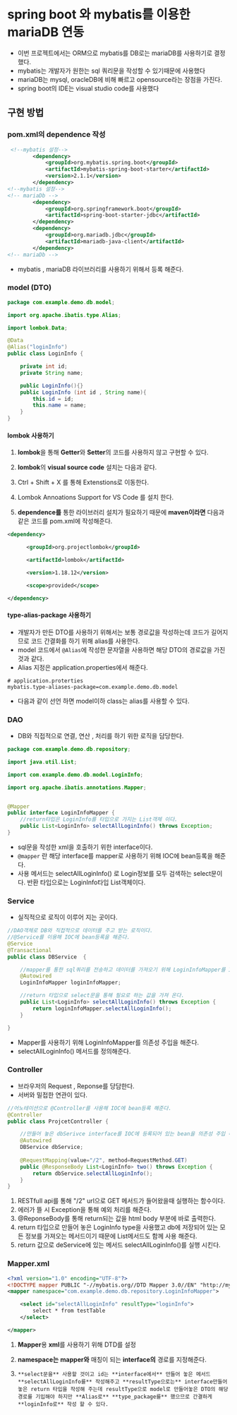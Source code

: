 # spring boot 와 mybatis를 이용한 mariaDB 연동

- 이번 프로젝트에서는 ORM으로 mybatis를 DB로는 mariaDB를 사용하기로 결정했다.
- mybatis는 개발자가 원한는 sql 쿼리문을 작성할 수 있기때문에 사용했다
- mariaDB는 mysql, oracleDB에 비해 빠르고 opensource라는 장점을 가진다.
- spring boot의 IDE는 visual studio code를 사용했다



## 구현 방법

### pom.xml의 dependence 작성

```xml
 <!--mybatis 설정-->
        <dependency>
            <groupId>org.mybatis.spring.boot</groupId>
            <artifactId>mybatis-spring-boot-starter</artifactId>
            <version>2.1.1</version>
        </dependency>
<!--mybatis 설정-->
<!-- mariaDb -->
        <dependency>
            <groupId>org.springframework.boot</groupId>
            <artifactId>spring-boot-starter-jdbc</artifactId>
        </dependency>
        <dependency>
            <groupId>org.mariadb.jdbc</groupId>
            <artifactId>mariadb-java-client</artifactId>
        </dependency>
<!-- mariaDb -->
```

- mybatis , mariaDB 라이브러리를 사용하기 위해서 등록 해준다.

### model (DTO)

```java
package com.example.demo.db.model;

import org.apache.ibatis.type.Alias;

import lombok.Data;

@Data
@Alias("loginInfo")
public class LoginInfo {

    private int id;
    private String name;

    public LoginInfo(){}
    public LoginInfo (int id , String name){
        this.id = id;
        this.name = name;
    }
}
```

#### lombok 사용하기

1. **lombok**을 통해 **Getter**와 **Setter**의 코드를 사용하지 않고 구현할 수 있다.

2. **lombok**의 **visual source code** 설치는 다음과 같다.

3. Ctrl + Shift + X 를 통해 Extenstions로 이동한다.

4. Lombok Annoations Support for VS Code 를 설치 한다.

5. **dependence를** 통한 라이브러리 설치가 필요하기 때문에 **maven이라면** 다음과 같은 코드를 pom.xml에 작성해준다.

```xml
<dependency>

      <groupId>org.projectlombok</groupId>

	  <artifactId>lombok</artifactId>

      <version>1.18.12</version>

      <scope>provided</scope>

</dependency>
```

#### type-alias-package 사용하기

- 개발자가 만든 DTO를 사용하기 위해서는 보통 경로값을 작성하는데 코드가 길어지므로 코드 간결화를 하기 위해 alias를 사용한다. 
- model 코드에서 `@Alias`에 작성한 문자열을 사용하면 해당 DTO의 경로값을 가진것과 같다.
- Alias 지정은 application.properties에서 해준다.

```properties
# application.proterties
mybatis.type-aliases-package=com.example.demo.db.model
```

- 다음과 같이 선언 하면 model이하 class는 alias를 사용할 수 있다.

### DAO

- DB와 직접적으로 연결, 연산 , 처리를 하기 위한 로직을 담당한다.

```java
package com.example.demo.db.repository;

import java.util.List;

import com.example.demo.db.model.LoginInfo;

import org.apache.ibatis.annotations.Mapper;


@Mapper
public interface LoginInfoMapper {
    //return타입은 LoginInfo를 타입으로 가지는 List객체 이다.
    public List<LoginInfo> selectAllLoginInfo() throws Exception;
}
```

- sql문을 작성한 xml을 호출하기 위한 interface이다.
- `@mapper` 란 해당 interface를  mapper로 사용하기 위해 IOC에 bean등록을 해준다.
- 사용 메서드는 selectAllLoginInfo() 로 Login정보를 모두 검색하는 select문이다. 반환 타입으로는 LoginInfo타입 List객체이다.

### Service

- 실직적으로 로직이 이루어 지는 곳이다.

```java
//DAO객체로 DB와 직접적으로 데이터를 주고 받는 로직이다.
//@Service를 이용해 IOC에 bean등록을 해준다.
@Service
@Transactional
public class DBService  {

    //mapper를 통한 sql쿼리를 전송하고 데이터를 가져오기 위해 LoginInfoMapper를 IOC를 통해 의존성 주입을 해준다.
    @Autowired
    LoginInfoMapper loginInfoMapper;

    //return 타입으로 select문을 통해 필요로 하는 값을 가져 온다.
    public List<LoginInfo> selectAllLoginInfo() throws Exception {
        return loginInfoMapper.selectAllLoginInfo();
    }

}
```

- Mapper를 사용하기 위해 LoginInfoMapper를 의존성 주입을 해준다.
- selectAllLoginInfo() 메서드를 정의해준다.



### Controller

- 브라우저의 Request , Reponse를 당담한다. 
- 서버와 밀접한 연관이 있다.

```java
//어노테이션으로 @Controller를 사용해 IOC에 bean등록 해준다.
@Controller
public class ProjcetController {

    //만들어 놓은 dbSerivce interface를 IOC에 등록되어 있는 bean을 의존성 주입 해준다.
    @Autowired
    DBService dbService;
    
    @RequestMapping(value="/2", method=RequestMethod.GET)
    public @ResponseBody List<LoginInfo> two() throws Exception {
        return dbService.selectAllLoginInfo();
    }   
}   
```

1. RESTfull api를 통해  "/2" url으로 GET 메서드가 들어왔을때 실행하는 함수이다.
2. 에러가 뜰 시 Exception을 통해 예외 처리를 해준다.
3. @ReponseBody를 통해 return되는 값을 html body 부분에 바로 출력한다.
4. return 타입으로 만들어 놓은 LoginInfo type을 사용했고 db에 저장되어 있는 모든 정보를 가져오는 메서드이기 때문에 List메서드도 함께 사용 해준다.
5. return 값으로 deService에 있는 메서드 selectAllLoginInfo()를 실행 시킨다.



### Mapper.xml

```xml
<?xml version="1.0" encoding="UTF-8"?>
<!DOCTYPE mapper PUBLIC "-//mybatis.org//DTD Mapper 3.0//EN" "http://mybatis.org/dtd/mybatis-3-mapper.dtd">
<mapper namespace="com.example.demo.db.repository.LoginInfoMapper">

    <select id="selectAllLoginInfo" resultType="loginInfo">
        select * from testTable
    </select>

</mapper>
```

1. **Mapper**용 **xml**를 사용하기 위해 DTD를 설정

2. **namespace는** **mapper와** 매칭이 되는 **interface의** 경로를 지정해준다.

3.     **select문을** 사용할 것이고 id는 **interface에서** 만들어 놓은 메서드 **selectAllLoginInfo를** 작성해주고 **resultType으로는** interface만들어 놓은 return 타입을 작성해 주는데 resultType으로 model로 만들어놓은 DTO의 해당 경로를 기입해야 하지만 **Alias로** **type_package를** 했으므로 간결하게
       **loginInfo로** 작성 할 수 있다.